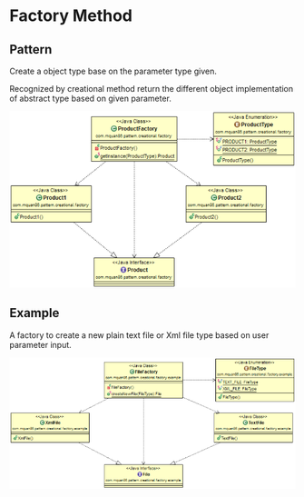 # Factory Method

## Pattern
Create a object type base on the parameter type given.

Recognized by creational method return the different object implementation of abstract type based on given parameter.

![](../src/main/resources/com/mquan86/pattern/creational/factory/FactoryDiagram.png)

## Example
A factory to create a new plain text file or Xml file type based on user parameter input.

![](../src/main/resources/com/mquan86/pattern/creational/factory/example/FactoryDiagram.png)